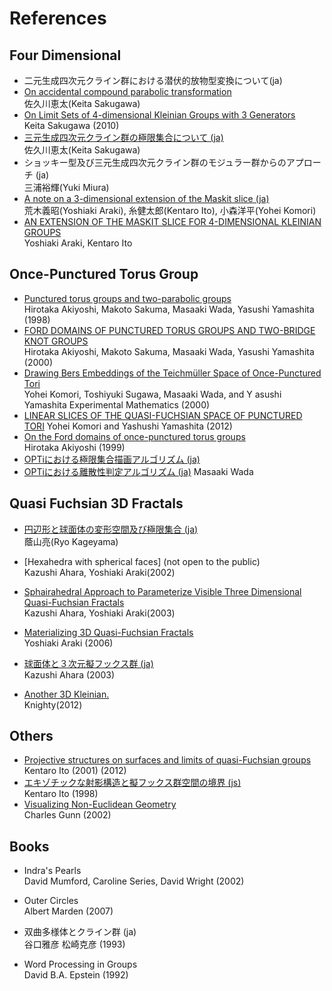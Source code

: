 # References
## Four Dimensional
- 二元生成四次元クライン群における潜伏的放物型変換について(ja)
- [On accidental compound parabolic transformation](http://www.kurims.kyoto-u.ac.jp/~kyodo/kokyuroku/contents/pdf/1660-02.pdf)  
佐久川恵太(Keita Sakugawa)
- [On Limit Sets of 4-dimensional Kleinian Groups with 3 Generators](https://projecteuclid.org/download/pdf_1/euclid.tjm/1279719585)  
Keita Sakugawa (2010)
- [三元生成四次元クライン群の極限集合について (ja)](http://repository.kulib.kyoto-u.ac.jp/dspace/bitstream/2433/81285/1/1571-12.pdf)  
佐久川恵太(Keita Sakugawa)
- ショッキー型及び三元生成四次元クライン群のモジュラー群からのアプローチ  (ja)  
三浦裕輝(Yuki Miura)
- [A note on a 3-dimensional extension of the Maskit slice (ja)](http://www.math.nagoya-u.ac.jp/~itoken/rims/rims06-12.pdf)  
荒木義昭(Yoshiaki Araki), 糸健太郎(Kentaro Ito), 小森洋平(Yohei Komori)
- [AN EXTENSION OF THE MASKIT SLICE FOR 4-DIMENSIONAL KLEINIAN GROUPS](http://www.ams.org/journals/ecgd/2008-12-14/S1088-4173-08-00187-2/S1088-4173-08-00187-2.pdf)  
Yoshiaki Araki, Kentaro Ito

## Once-Punctured Torus Group
- [Punctured torus groups and two-parabolic groups](http://repository.kulib.kyoto-u.ac.jp/dspace/bitstream/2433/62463/1/1065-8.pdf)  
Hirotaka Akiyoshi, Makoto Sakuma, Masaaki Wada, Yasushi Yamashita (1998)
- [FORD DOMAINS OF PUNCTURED TORUS GROUPS AND TWO-BRIDGE KNOT GROUPS](http://www.kurims.kyoto-u.ac.jp/~kyodo/kokyuroku/contents/pdf/1163-9.pdf)  
Hirotaka Akiyoshi, Makoto Sakuma, Masaaki Wada, Yasushi Yamashita (2000)
- [Drawing Bers Embeddings of the Teichmüller Space of Once-Punctured Tori](https://projecteuclid.org/download/pdf_1/euclid.em/1150476903)  
Yohei Komori, Toshiyuki Sugawa, Masaaki Wada, and Y asushi Yamashita
Experimental Mathematics (2000)
- [LINEAR SLICES OF THE QUASI-FUCHSIAN SPACE OF PUNCTURED TORI](http://www.ams.org/journals/ecgd/2012-16-05/S1088-4173-2012-00237-8/S1088-4173-2012-00237-8.pdf)
Yohei Komori and Yashushi Yamashita (2012)
- [On the Ford domains of once-punctured torus groups](http://repository.kulib.kyoto-u.ac.jp/dspace/bitstream/2433/63218/1/1104-8.pdf)  
Hirotaka Akiyoshi (1999)
- [OPTiにおける極限集合描画アルゴリズム (ja)]()
- [OPTiにおける離散性判定アルゴリズム (ja)](http://repository.kulib.kyoto-u.ac.jp/dspace/bitstream/2433/42172/1/1270_08.pdf)
Masaaki Wada

## Quasi Fuchsian 3D Fractals
- [円辺形と球面体の変形空間及び極限集合 (ja)](http://www.cajpn.org/refs/thesis/16M-Kageyama.pdf)  
蔭山亮(Ryo Kageyama)
- [Hexahedra with spherical faces] (not open to the public)  
Kazushi Ahara, Yoshiaki Araki(2002)
- [Sphairahedral Approach to Parameterize Visible Three Dimensional Quasi-Fuchsian Fractals](https://www.researchgate.net/publication/4023738_Sphairahedral_approach_to_parameterize_visible_three_dimensional_quasi-fuchsian_fractals)  
Kazushi Ahara, Yoshiaki Araki(2003)
- [Materializing 3D Quasi-Fuchsian Fractals](http://www.scipress.org/journals/forma/pdf/2101/21010019.pdf)  
Yoshiaki Araki (2006)
- [球面体と３次元擬フックス群 (ja)](http://www.kurims.kyoto-u.ac.jp/~kyodo/kokyuroku/contents/pdf/1329-14.pdf)  
Kazushi Ahara (2003)

- [Another 3D Kleinian.](http://www.fractalforums.com/ifs-iterated-function-systems/another-3d-kleinian/)  
Knighty(2012)

## Others
- [Projective structures on surfaces and limits of quasi-Fuchsian groups](http://www.math.nagoya-u.ac.jp/~itoken/rims/rims00-12.pdf)
Kentaro Ito (2001)
(2012)
- [エキゾチックな射影構造と擬フックス群空間の境界 (js)](http://repository.kulib.kyoto-u.ac.jp/dspace/handle/2433/62462)  
Kentaro Ito (1998)
- [Visualizing Non-Euclidean Geometry](http://citeseerx.ist.psu.edu/viewdoc/summary?doi=10.1.1.471.9612)  
Charles Gunn (2002)

## Books
- Indra's Pearls  
David Mumford, Caroline Series, David Wright (2002)

- Outer Circles  
Albert Marden (2007)

- 双曲多様体とクライン群 (ja)  
谷口雅彦 松崎克彦 (1993)

- Word Processing in Groups  
David B.A. Epstein (1992)
